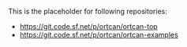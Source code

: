This is the placeholder for following repositories:
  - https://git.code.sf.net/p/ortcan/ortcan-top
  - https://git.code.sf.net/p/ortcan/ortcan-examples
